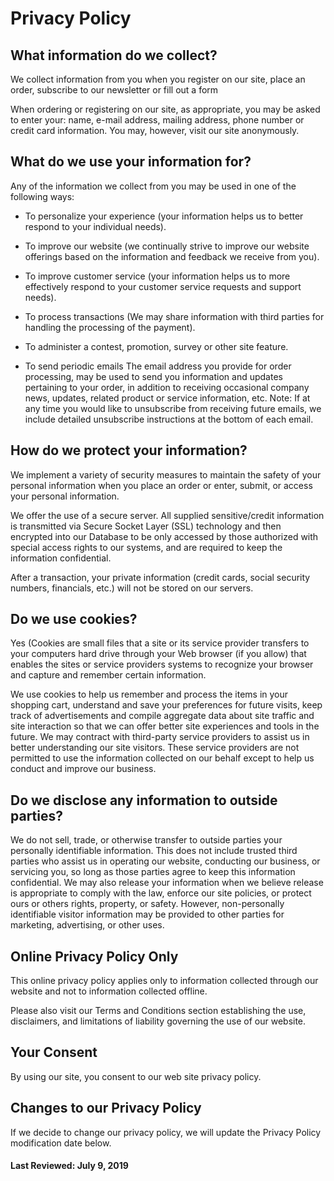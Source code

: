 # Privacy Policy

## What information do we collect?

We collect information from you when you register on our site,
place an order, subscribe to our newsletter or fill out a form

When ordering or registering on our site, as appropriate, you
may be asked to enter your: name, e-mail address, mailing address,
phone number or credit card information. You may, however, visit
our site anonymously.

##  What do we use your information for?

Any of the information we collect from you may be used in one of the following ways:

* To personalize your experience (your information helps us to
better respond to your individual needs).

* To improve our website (we continually strive to improve our
website offerings based on the information and feedback we receive
from you).

* To improve customer service (your information helps us to
more effectively respond to your customer service requests
and support needs).

* To process transactions (We may share information with
third parties for handling the processing of the payment).

* To administer a contest, promotion, survey or other site feature.

* To send periodic emails The email address you provide for
order processing, may be used to send you information and
updates pertaining to your order, in addition to receiving
occasional company news, updates, related product or service
information, etc. Note: If at any time you would like to unsubscribe
from receiving future emails, we include detailed unsubscribe
instructions at the bottom of each email.

## How do we protect your information?

We implement a variety of security measures to maintain the
safety of your personal information when you place an order or
enter, submit, or access your personal information.

We offer the use of a secure server. All supplied
sensitive/credit information is transmitted via Secure Socket
Layer (SSL) technology and then encrypted into our Database to
be only accessed by those authorized with special access rights
to our systems, and are required to keep the information
confidential.

After a transaction, your private information
(credit cards, social security numbers, financials, etc.)
will not be stored on our servers.

##  Do we use cookies?

Yes (Cookies are small files that a site or its service provider
transfers to your computers hard drive through your Web browser
(if you allow) that enables the sites or service providers systems
to recognize your browser and capture and remember certain
information.

We use cookies to help us remember and process the items in your
shopping cart, understand and save your preferences for future visits,
keep track of advertisements and compile aggregate data about site
traffic and site interaction so that we can offer better site experiences
and tools in the future. We may contract with third-party service providers
to assist us in better understanding our site visitors. These service
providers are not permitted to use the information collected on our behalf
except to help us conduct and improve our business.  

## Do we disclose any information to outside parties?

We do not sell, trade, or otherwise transfer to outside parties your
personally identifiable information. This does not include trusted third
parties who assist us in operating our website, conducting our business, or
servicing you, so long as those parties agree to keep this information
confidential. We may also release your information when we believe release
is appropriate to comply with the law, enforce our site policies, or protect
ours or others rights, property, or safety. However, non-personally identifiable
visitor information may be provided to other parties for marketing, advertising,
or other uses.

## Online Privacy Policy Only  

This online privacy policy applies only to information collected through
our website and not to information collected offline.  

Please also visit our Terms and Conditions section establishing the use,
disclaimers, and limitations of liability governing the use of our website.

## Your Consent  

By using our site, you consent to our web site privacy policy.

## Changes to our Privacy Policy  

If we decide to change our privacy policy, we will update the
Privacy Policy modification date below.  

#### Last Reviewed: July 9, 2019

